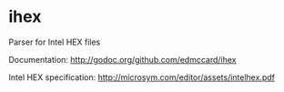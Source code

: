 # ihex
Parser for Intel HEX files

Documentation: http://godoc.org/github.com/edmccard/ihex

Intel HEX specification: http://microsym.com/editor/assets/intelhex.pdf

